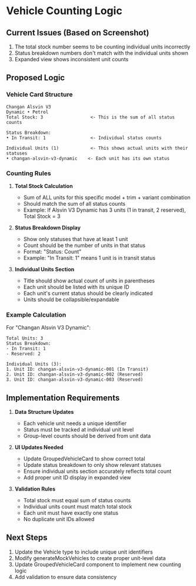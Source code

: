 # Vehicle Counting Logic

## Current Issues (Based on Screenshot)
1. The total stock number seems to be counting individual units incorrectly
2. Status breakdown numbers don't match with the individual units shown
3. Expanded view shows inconsistent unit counts

## Proposed Logic

### Vehicle Card Structure
```
Changan Alsvin V3
Dynamic • Petrol
Total Stock: 3                  <- This is the sum of all status counts

Status Breakdown:
• In Transit: 1                 <- Individual status counts

Individual Units (1)            <- This shows actual units with their statuses
• changan-alsvin-v3-dynamic    <- Each unit has its own status
```

### Counting Rules

1. **Total Stock Calculation**
   - Sum of ALL units for this specific model + trim + variant combination
   - Should match the sum of all status counts
   - Example: If Alsvin V3 Dynamic has 3 units (1 in transit, 2 reserved), Total Stock = 3

2. **Status Breakdown Display**
   - Show only statuses that have at least 1 unit
   - Count should be the number of units in that status
   - Format: "Status: Count"
   - Example: "In Transit: 1" means 1 unit is in transit status

3. **Individual Units Section**
   - Title should show actual count of units in parentheses
   - Each unit should be listed with its unique ID
   - Each unit's current status should be clearly indicated
   - Units should be collapsible/expandable

### Example Calculation

For "Changan Alsvin V3 Dynamic":
```
Total Units: 3
Status Breakdown:
- In Transit: 1
- Reserved: 2

Individual Units (3):
1. Unit ID: changan-alsvin-v3-dynamic-001 (In Transit)
2. Unit ID: changan-alsvin-v3-dynamic-002 (Reserved)
3. Unit ID: changan-alsvin-v3-dynamic-003 (Reserved)
```

## Implementation Requirements

1. **Data Structure Updates**
   - Each vehicle unit needs a unique identifier
   - Status must be tracked at individual unit level
   - Group-level counts should be derived from unit data

2. **UI Updates Needed**
   - Update GroupedVehicleCard to show correct total
   - Update status breakdown to only show relevant statuses
   - Ensure individual units section accurately reflects total count
   - Add proper unit ID display in expanded view

3. **Validation Rules**
   - Total stock must equal sum of status counts
   - Individual units count must match total stock
   - Each unit must have exactly one status
   - No duplicate unit IDs allowed

## Next Steps
1. Update the Vehicle type to include unique unit identifiers
2. Modify generateMockVehicles to create proper unit-level data
3. Update GroupedVehicleCard component to implement new counting logic
4. Add validation to ensure data consistency 